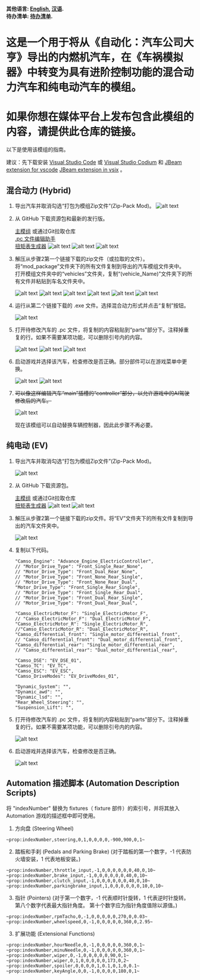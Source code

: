 **其他语言: [English](README.md), [汉语](README_zh.md).**\
**待办清单: [待办清单](TODO_LIST.md).**

# 这是一个用于将从《自动化：汽车公司大亨》导出的内燃机汽车，在《车祸模拟器》中转变为具有进阶控制功能的混合动力汽车和纯电动汽车的模组。

# 如果你想在媒体平台上发布包含此模组的内容，请提供此仓库的链接。

以下是使用该模组的指南。

建议：先下载安装 [Visual Studio Code](https://code.visualstudio.com/) 或 [Visual Studio Codium](https://vscodium.com/) 和 [JBeam extension for vscode](https://marketplace.visualstudio.com/items?itemName=beamng.jbeam-editor) [JBeam extension in vsix](https://marketplace.visualstudio.com/_apis/public/gallery/publishers/beamng/vsextensions/jbeam-editor/0.4.3/vspackage) 。

## 混合动力 (Hybrid)

 1.  导出汽车并取消勾选“打包为模组Zip文件”(Zip-Pack Mod)。
    ![alt text](pictures/image1_1.png)

 2. 从 GitHub 下载资源包和最新的发行版。

    [主模组](https://github.com/NiZhaZi/Beamng_Hybrid_and_EV_Mod/archive/refs/heads/main.zip) 或通过Git拉取仓库\
    [.pc 文件编辑助手](https://github.com/NiZhaZi/Hybrid-PC-Edit/releases)\
    [扭矩表生成器](https://github.com/NiZhaZi/Torque-Table-Creator/releases)
    ![alt text](pictures/image2_1.png)
    ![alt text](pictures/image2_2.png)
    ![alt text](pictures/image2_3.png)

 3. 解压从步骤2第一个链接下载的zip文件（或拉取的文件）。将“mod_package”文件夹下的所有文件复制到导出的汽车模组文件夹中。\
    打开模组文件夹中的“vehicles”文件夹，复制“(vehicle_Name)”文件夹下的所有文件并粘贴到车名文件夹中。

    ![alt text](pictures/img3_1.png)
    ![alt text](pictures/img3_2.png)
    ![alt text](pictures/img3_3.png)
    ![alt text](pictures/img3_4.png)
    ![alt text](pictures/img3_5.png)
    ![alt text](pictures/img3_6.png)

 4. 运行从第二个链接下载的 .exe 文件。选择混合动力形式并点击“复制”按钮。

    ![alt text](pictures/image4_1.png)

 5. 打开待修改汽车的 .pc 文件，将复制的内容粘贴到“parts”部分下。注释掉重复的行。如果不需要某项功能，可以删除引号内的内容。

    ![alt text](pictures/image5_1.png)
    ![alt text](pictures/image5_2.png)
    ![alt text](pictures/image5_3.png)

 6. 启动游戏并选择该汽车，检查修改是否正确。部分部件可以在游戏菜单中更换。

    ![alt text](pictures/image6_1.png)
    ![alt text](pictures/image6_2.png)

 7. ~~可以像这样编辑汽车“main”插槽的“controller”部分，以允许游戏中的AI驾驶修改后的汽车。~~

    ![alt text](pictures/image7_1.png)

    现在该模组可以自动替换车辆控制器，因此此步骤不再必要。

## 纯电动 (EV)

   1. 导出汽车并取消勾选“打包为模组Zip文件”(Zip-Pack Mod)。

      ![alt text](pictures/image8_1.png)

   2. 从 GitHub 下载资源包。

      [主模组](https://github.com/NiZhaZi/Beamng_Hybrid_and_EV_Mod/archive/refs/heads/main.zip) 或通过Git拉取仓库\
      [扭矩表生成器](https://github.com/NiZhaZi/Torque-Table-Creator/releases)
      ![alt text](pictures/image2_1.png)
      ![alt text](pictures/image2_3.png)

   3. 解压从步骤2第一个链接下载的zip文件。将“EV”文件夹下的所有文件复制到导出的汽车文件夹中。

      ![alt text](pictures/image9_1.png)

   4. 复制以下代码。

      ```
      "Camso_Engine": "Advance_Engine_ElectricController",
      // "Motor_Drive_Type": "Front_Single_Rear_None",
      // "Motor_Drive_Type": "Front_Dual_Rear_None",
      // "Motor_Drive_Type": "Front_None_Rear_Single",
      // "Motor_Drive_Type": "Front_None_Rear_Dual",
      "Motor_Drive_Type": "Front_Single_Rear_Single",
      // "Motor_Drive_Type": "Front_Single_Rear_Dual",
      // "Motor_Drive_Type": "Front_Dual_Rear_Single",
      // "Motor_Drive_Type": "Front_Dual_Rear_Dual",

      "Camso_ElectricMotor_F": "Single_ElectricMotor_F",
      // "Camso_ElectricMotor_F": "Dual_ElectricMotor_F",
      "Camso_ElectricMotor_R": "Single_ElectricMotor_R",
      //"Camso_ElectricMotor_R": "Dual_ElectricMotor_R",
      "Camso_differential_front": "Single_motor_differential_front",
      // "Camso_differential_front": "Dual_motor_differential_front",
      "Camso_differential_rear": "Single_motor_differential_rear",
      // "Camso_differential_rear": "Dual_motor_differential_rear",

      "Camso_DSE": "EV_DSE_01",
      "Camso_TC": "EV_TC",
      "Camso_ESC": "EV_ESC",
      "Camso_DriveModes": "EV_DriveModes_01",

      "Dynamic_System": "",
      "Dynamic_awd": "",
      "Dynamic_lsd": "",
      "Rear_Wheel_Steering": "",
      "Suspension_Lift": "",
      ```

   5. 打开待修改汽车的 .pc 文件，将复制的内容粘贴到“parts”部分下。注释掉重复的行。如果不需要某项功能，可以删除引号内的内容。

      ![alt text](pictures/image10_1.png)

   6. 启动游戏并选择该汽车，检查修改是否正确。

      ![alt text](pictures/image11_1.png)

## Automation 描述脚本 (Automation Description Scripts)

   将 "indexNumber" 替换为 fixtures（ fixture 部件）的索引号，并将其放入 Automation 游戏的描述框中即可使用。

   1. 方向盘 (Steering Wheel)
   ```
   ~prop:indexNumber,steering,0,1,0,0,0,0,-900,900,0,1~
   ```
   
   2. 踏板和手刹 (Pedals and Parking Brake) (对于踏板的第一个数字，-1 代表防火墙安装，1 代表地板安装。)
   ```
   ~prop:indexNumber,throttle_input,-1,0,0,0,0,0,0,40,0,10~
   ~prop:indexNumber,brake_input,-1,0,0,0,0,0,0,40,0,10~
   ~prop:indexNumber,clutch_input,-1,0,0,0,0,0,0,40,0,10~
   ~prop:indexNumber,parkingbrake_input,1,0,0,0,0,0,0,10,0,10~
   ```

   3. 指针 (Pointers) (对于第一个数字，-1 代表顺时针旋转，1 代表逆时针旋转。
      第八个数字代表最大指针角度。
      第十个数字应为指针角度值除以源值。)
   ```
   ~prop:indexNumber,rpmTacho,0,-1,0,0,0,0,0,270,0,0.03~
   ~prop:indexNumber,wheelspeed,0,-1,0,0,0,0,0,360,0,2.95~
   ```

   3. 扩展功能 (Extensional Functions)
   ```
   ~prop:indexNumber,hourNeedle,0,-1,0,0,0,0,0,360,0,1~
   ~prop:indexNumber,minuNeedle,0,-1,0,0,0,0,0,360,0,1~
   ~prop:indexNumber,wiper,0,-1,0,0,0,0,0,90,0,1~
   ~prop:indexNumber,wiper,0,1,0,0,0,0,0,173,0,2~
   ~prop:indexNumber,spoiler,0,0,0,0,1,0.1,0,1,0,0.1~
   ~prop:indexNumber,keyAngle,0,0,-1,0,0,0,0,180,0,1~
   ```